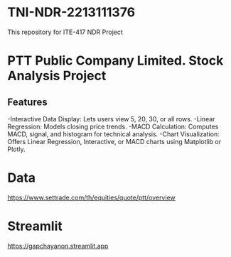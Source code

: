 # TNI-NDR-2213111376
This repository for ITE-417 NDR Project

# PTT Public Company Limited. Stock Analysis Project

## Features

  -Interactive Data Display: Lets users view 5, 20, 30, or all rows. 
  -Linear Regression: Models closing price trends.
  -MACD Calculation: Computes MACD, signal, and histogram for technical analysis.
  -Chart Visualization: Offers Linear Regression, Interactive, or MACD charts using Matplotlib or Plotly.


# Data
https://www.settrade.com/th/equities/quote/ptt/overview

# Streamlit
https://gapchayanon.streamlit.app
